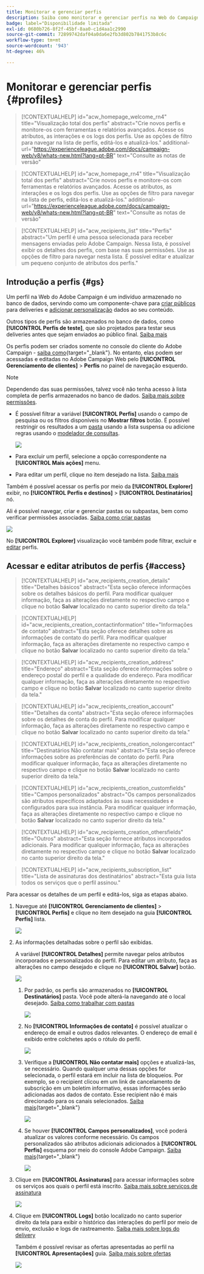 ```yaml
---
title: Monitorar e gerenciar perfis
description: Saiba como monitorar e gerenciar perfis na Web do Campaign.
badge: label="Disponibilidade limitada"
exl-id: 0680b726-8f2f-45bf-8aa0-c1d4aa1c2990
source-git-commit: 72899742daf04a0da6e2fb3d802b7841753b8c6c
workflow-type: tm+mt
source-wordcount: '943'
ht-degree: 46%

---
```


# Monitorar e gerenciar perfis {#profiles}

>[!CONTEXTUALHELP]
>id="acw_homepage_welcome_rn4"
>title="Visualização total dos perfis"
>abstract="Crie novos perfis e monitore-os com ferramentas e relatórios avançados. Acesse os atributos, as interações e os logs dos perfis. Use as opções de filtro para navegar na lista de perfis, editá-los e atualizá-los."
>additional-url="https://experienceleague.adobe.com/docs/campaign-web/v8/whats-new.html?lang=pt-BR" text="Consulte as notas de versão"

<!--TO REMOVE BELOW-->
>[!CONTEXTUALHELP]
>id="acw_homepage_rn4"
>title="Visualização total dos perfis"
>abstract="Crie novos perfis e monitore-os com ferramentas e relatórios avançados. Acesse os atributos, as interações e os logs dos perfis. Use as opções de filtro para navegar na lista de perfis, editá-los e atualizá-los."
>additional-url="https://experienceleague.adobe.com/docs/campaign-web/v8/whats-new.html?lang=pt-BR" text="Consulte as notas de versão"

<!--TO REMOVE ABOVE-->


>[!CONTEXTUALHELP]
>id="acw_recipients_list"
>title="Perfis"
>abstract="Um perfil é uma pessoa selecionada para receber mensagens enviadas pelo Adobe Campaign. Nessa lista, é possível exibir os detalhes dos perfis, com base nas suas permissões. Use as opções de filtro para navegar nesta lista. É possível editar e atualizar um pequeno conjunto de atributos dos perfis."

## Introdução a perfis {#gs}

Um perfil na Web do Adobe Campaign é um indivíduo armazenado no banco de dados, servindo como um componente-chave para [criar públicos](create-audience.md) para deliveries e [adicionar personalização](../personalization/personalize.md) dados ao seu conteúdo.

Outros tipos de perfis são armazenados no banco de dados, como **[!UICONTROL Perfis de teste]**, que são projetados para testar seus deliveries antes que sejam enviados ao público final. [Saiba mais](test-profiles.md)

Os perfis podem ser criados somente no console do cliente do Adobe Campaign - [saiba como](https://experienceleague.adobe.com/docs/campaign/campaign-v8/audience/add-profiles/create-profiles.html){target="_blank"}. No entanto, elas podem ser acessadas e editadas no Adobe Campaign Web pelo **[!UICONTROL Gerenciamento de clientes]** > **Perfis** no painel de navegação esquerdo.

>[!NOTE]
>
>Dependendo das suas permissões, talvez você não tenha acesso à lista completa de perfis armazenados no banco de dados. [Saiba mais sobre permissões](../get-started/permissions.md).

* É possível filtrar a variável **[!UICONTROL Perfis]** usando o campo de pesquisa ou os filtros disponíveis no **Mostrar filtros** botão. É possível restringir os resultados a um [pasta](../get-started/permissions.md#folders) usando a lista suspensa ou adicione regras usando o [modelador de consultas](../query/query-modeler-overview.md).

  ![](assets/profiles-list-filters.png)

* Para excluir um perfil, selecione a opção correspondente na **[!UICONTROL Mais ações]** menu.

* Para editar um perfil, clique no item desejado na lista. [Saiba mais](#access)

Também é possível acessar os perfis por meio da **[!UICONTROL Explorer]** exibir, no **[!UICONTROL Perfis e destinos]** > **[!UICONTROL Destinatários]** nó.

Ali é possível navegar, criar e gerenciar pastas ou subpastas, bem como verificar permissões associadas. [Saiba como criar pastas](../get-started/permissions.md#folders)

![](assets/profiles-explorer-folder.png)

No **[!UICONTROL Explorer]** visualização você também pode filtrar, excluir e [editar](#access) perfis.

## Acessar e editar atributos de perfis {#access}

>[!CONTEXTUALHELP]
>id="acw_recipients_creation_details"
>title="Detalhes básicos"
>abstract="Esta seção oferece informações sobre os detalhes básicos do perfil. Para modificar qualquer informação, faça as alterações diretamente no respectivo campo e clique no botão **Salvar** localizado no canto superior direito da tela."

>[!CONTEXTUALHELP]
>id="acw_recipients_creation_contactinformation"
>title="Informações de contato"
>abstract="Esta seção oferece detalhes sobre as informações de contato do perfil. Para modificar qualquer informação, faça as alterações diretamente no respectivo campo e clique no botão **Salvar** localizado no canto superior direito da tela."

>[!CONTEXTUALHELP]
>id="acw_recipients_creation_address"
>title="Endereço"
>abstract="Esta seção oferece informações sobre o endereço postal do perfil e a qualidade do endereço. Para modificar qualquer informação, faça as alterações diretamente no respectivo campo e clique no botão **Salvar** localizado no canto superior direito da tela."

>[!CONTEXTUALHELP]
>id="acw_recipients_creation_account"
>title="Detalhes da conta"
>abstract="Esta seção oferece informações sobre os detalhes de conta do perfil. Para modificar qualquer informação, faça as alterações diretamente no respectivo campo e clique no botão **Salvar** localizado no canto superior direito da tela."

>[!CONTEXTUALHELP]
>id="acw_recipients_creation_nolongercontact"
>title="Destinatários Não contatar mais"
>abstract="Esta seção oferece informações sobre as preferências de contato do perfil. Para modificar qualquer informação, faça as alterações diretamente no respectivo campo e clique no botão **Salvar** localizado no canto superior direito da tela."

>[!CONTEXTUALHELP]
>id="acw_recipients_creation_customfields"
>title="Campos personalizados"
>abstract="Os campos personalizados são atributos específicos adaptados às suas necessidades e configurados para sua instância. Para modificar qualquer informação, faça as alterações diretamente no respectivo campo e clique no botão **Salvar** localizado no canto superior direito da tela."

>[!CONTEXTUALHELP]
>id="acw_recipients_creation_othersfields"
>title="Outros"
>abstract="Esta seção fornece atributos incorporados adicionais. Para modificar qualquer informação, faça as alterações diretamente no respectivo campo e clique no botão **Salvar** localizado no canto superior direito da tela."

>[!CONTEXTUALHELP]
>id="acw_recipients_subscription_list"
>title="Lista de assinaturas dos destinatários"
>abstract="Esta guia lista todos os serviços que o perfil assinou."

Para acessar os detalhes de um perfil e editá-los, siga as etapas abaixo.

1. Navegue até **[!UICONTROL Gerenciamento de clientes]** > **[!UICONTROL Perfis]** e clique no item desejado na guia **[!UICONTROL Perfis]** lista.

   ![](assets/profiles-list-select.png)

1. As informações detalhadas sobre o perfil são exibidas.

   A variável **[!UICONTROL Detalhes]** permite navegar pelos atributos incorporados e personalizados do perfil. Para editar um atributo, faça as alterações no campo desejado e clique no **[!UICONTROL Salvar]** botão.

   ![](assets/profile-details.png)

   1. Por padrão, os perfis são armazenados no **[!UICONTROL Destinatários]** pasta. Você pode alterá-la navegando até o local desejado. [Saiba como trabalhar com pastas](../get-started/permissions.md#folders)

      ![](assets/profile-folder.png)

   1. No **[!UICONTROL Informações de contato]** é possível atualizar o endereço de email e outros dados relevantes. O endereço de email é exibido entre colchetes após o rótulo do perfil.

      ![](assets/profile-address.png)

   1. Verifique a **[!UICONTROL Não contatar mais]** opções e atualizá-las, se necessário. Quando qualquer uma dessas opções for selecionada, o perfil estará em incluir na lista de bloqueios. Por exemplo, se o recipient clicou em um link de cancelamento de subscrição em um boletim informativo, essas informações serão adicionadas aos dados de contato. Esse recipient não é mais direcionado para os canais selecionados. [Saiba mais](https://experienceleague.adobe.com/docs/campaign/campaign-v8/send/failures/quarantines.html){target="_blank"}

      ![](assets/profile-no-longer-contact.png)

   1. Se houver **[!UICONTROL Campos personalizados]**, você poderá atualizar os valores conforme necessário. Os campos personalizados são atributos adicionais adicionados à **[!UICONTROL Perfis]** esquema por meio do console Adobe Campaign. [Saiba mais](https://experienceleague.adobe.com/docs/campaign/campaign-v8/developer/shemas-forms/extend-schema.html){target="_blank"}

      ![](assets/profile-custom-fields.png)

1. Clique em **[!UICONTROL Assinaturas]** para acessar informações sobre os serviços aos quais o perfil está inscrito. [Saiba mais sobre serviços de assinatura](manage-services.md)

   ![](assets/profile-subscriptions.png)

1. Clique em **[!UICONTROL Logs]** botão localizado no canto superior direito da tela para exibir o histórico das interações do perfil por meio de envio, exclusão e logs de rastreamento. [Saiba mais sobre logs do delivery](../monitor/delivery-logs.md)

   Também é possível revisar as ofertas apresentadas ao perfil na **[!UICONTROL Apresentações]** guia. [Saiba mais sobre ofertas](../msg/offers.md)

   ![](assets/profile-logs.png)
